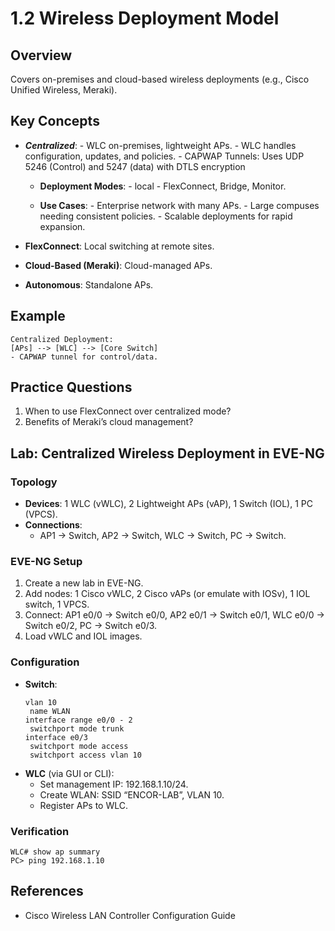 # 1.2 Wireless Deployment Model

## Overview
Covers on-premises and cloud-based wireless deployments (e.g., Cisco Unified Wireless, Meraki).

## Key Concepts
- ***Centralized***: - WLC on-premises, lightweight APs.
                   - WLC handles configuration, updates, and policies.
                   - CAPWAP Tunnels: Uses UDP 5246 (Control) and 5247 (data) with DTLS encryption
   - **Deployment Modes**: - local
                           - FlexConnect, Bridge, Monitor.
     
   - **Use Cases**: - Enterprise network with many APs.
                    - Large compuses needing consistent policies.
                    - Scalable deployments for rapid expansion.
                   
- **FlexConnect**: Local switching at remote sites.
- **Cloud-Based (Meraki)**: Cloud-managed APs.
- **Autonomous**: Standalone APs.

## Example
```text
Centralized Deployment:
[APs] --> [WLC] --> [Core Switch]
- CAPWAP tunnel for control/data.
```

## Practice Questions
1. When to use FlexConnect over centralized mode?
2. Benefits of Meraki’s cloud management?

## Lab: Centralized Wireless Deployment in EVE-NG
### Topology
- **Devices**: 1 WLC (vWLC), 2 Lightweight APs (vAP), 1 Switch (IOL), 1 PC (VPCS).
- **Connections**:
  - AP1 -> Switch, AP2 -> Switch, WLC -> Switch, PC -> Switch.

### EVE-NG Setup
1. Create a new lab in EVE-NG.
2. Add nodes: 1 Cisco vWLC, 2 Cisco vAPs (or emulate with IOSv), 1 IOL switch, 1 VPCS.
3. Connect: AP1 e0/0 -> Switch e0/0, AP2 e0/1 -> Switch e0/1, WLC e0/0 -> Switch e0/2, PC -> Switch e0/3.
4. Load vWLC and IOL images.

### Configuration
- **Switch**:
  ```text
  vlan 10
   name WLAN
  interface range e0/0 - 2
   switchport mode trunk
  interface e0/3
   switchport mode access
   switchport access vlan 10
  ```
- **WLC** (via GUI or CLI):
  - Set management IP: 192.168.1.10/24.
  - Create WLAN: SSID “ENCOR-LAB”, VLAN 10.
  - Register APs to WLC.

### Verification
```text
WLC# show ap summary
PC> ping 192.168.1.10
```

## References
- Cisco Wireless LAN Controller Configuration Guide

